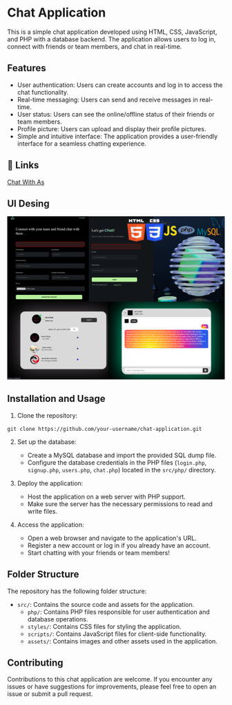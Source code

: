 # Chat Application

This is a simple chat application developed using HTML, CSS, JavaScript, and PHP with a database backend. The application allows users to log in, connect with friends or team members, and chat in real-time. 
 
## Features
- User authentication: Users can create accounts and log in to access the chat functionality.
- Real-time messaging: Users can send and receive messages in real-time.
- User status: Users can see the online/offline status of their friends or team members.
- Profile picture: Users can upload and display their profile pictures.
- Simple and intuitive interface: The application provides a user-friendly interface for a seamless chatting experience.

## 🔗 Links
[Chat With As](https://chatwithas.000webhostapp.com/src/php/index.php)

## UI Desing

![App Screenshot](https://github.com/YashVarpe05/Chat_Application/blob/main/Frame%202.png)


## Installation and Usage

1. Clone the repository:

```
git clone https://github.com/your-username/chat-application.git
```

2. Set up the database:
   - Create a MySQL database and import the provided SQL dump file.
   - Configure the database credentials in the PHP files (`login.php`, `signup.php`, `users.php`, `chat.php`) located in the `src/php/` directory.

3. Deploy the application:
   - Host the application on a web server with PHP support.
   - Make sure the server has the necessary permissions to read and write files.

4. Access the application:
   - Open a web browser and navigate to the application's URL.
   - Register a new account or log in if you already have an account.
   - Start chatting with your friends or team members!

## Folder Structure

The repository has the following folder structure:

- `src/`: Contains the source code and assets for the application.
   - `php/`: Contains PHP files responsible for user authentication and database operations.
   - `styles/`: Contains CSS files for styling the application.
   - `scripts/`: Contains JavaScript files for client-side functionality.
   - `assets/`: Contains images and other assets used in the application.

## Contributing

Contributions to this chat application are welcome. If you encounter any issues or have suggestions for improvements, please feel free to open an issue or submit a pull request.

